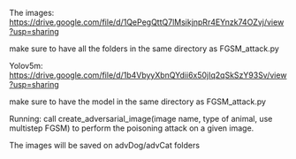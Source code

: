 The images:
https://drive.google.com/file/d/1QePegQttQ7lMsikjnpRr4EYnzk74OZvj/view?usp=sharing

make sure to have all the folders in the same directory as FGSM_attack.py

Yolov5m:
https://drive.google.com/file/d/1b4VbyyXbnQYdii6x50jIq2qSkSzY93Sv/view?usp=sharing

make sure to have the model in the same directory as FGSM_attack.py


Running:
call create_adversarial_image(image name, type of animal, use multistep FGSM) to perform the poisoning attack on a given 
image. 

The images will be saved on advDog/advCat folders



